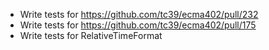 * Write tests for https://github.com/tc39/ecma402/pull/232
* Write tests for https://github.com/tc39/ecma402/pull/175
* Write tests for RelativeTimeFormat
